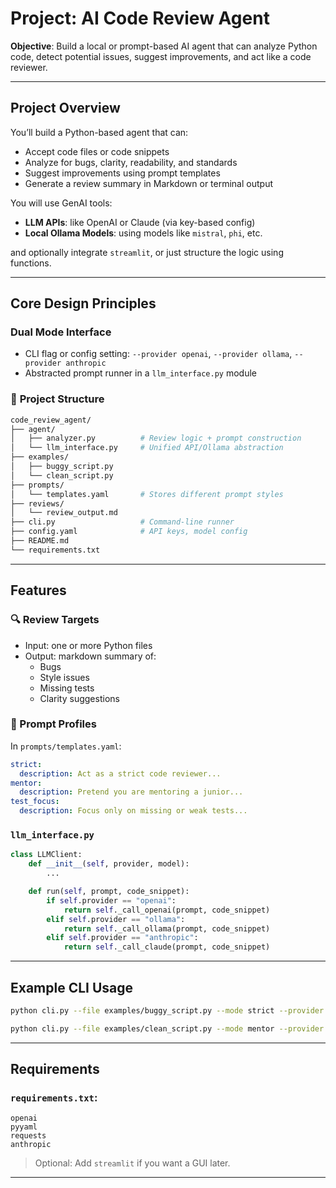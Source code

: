 # **Project: AI Code Review Agent**

**Objective**: Build a local or prompt-based AI agent that can analyze Python code, detect potential issues, suggest improvements, and act like a code reviewer.

---

## Project Overview

You’ll build a Python-based agent that can:

- Accept code files or code snippets
- Analyze for bugs, clarity, readability, and standards
- Suggest improvements using prompt templates
- Generate a review summary in Markdown or terminal output

You will use GenAI tools:

- **LLM APIs**: like OpenAI or Claude (via key-based config)
- **Local Ollama Models**: using models like `mistral`, `phi`, etc.

and optionally integrate `streamlit`, or just structure the logic using functions.

---

## Core Design Principles

### **Dual Mode Interface**

- CLI flag or config setting: `--provider openai`, `--provider ollama`, `--provider anthropic`
- Abstracted prompt runner in a `llm_interface.py` module

### 📂 **Project Structure**

```bash
code_review_agent/
├── agent/
│   ├── analyzer.py          # Review logic + prompt construction
│   └── llm_interface.py     # Unified API/Ollama abstraction
├── examples/
│   ├── buggy_script.py
│   └── clean_script.py
├── prompts/
│   └── templates.yaml       # Stores different prompt styles
├── reviews/
│   └── review_output.md
├── cli.py                   # Command-line runner
├── config.yaml              # API keys, model config
├── README.md
└── requirements.txt
```

---

## Features

### 🔍 Review Targets

- Input: one or more Python files
- Output: markdown summary of:
  - Bugs
  - Style issues
  - Missing tests
  - Clarity suggestions

### 💬 Prompt Profiles

In `prompts/templates.yaml`:

```yaml
strict:
  description: Act as a strict code reviewer...
mentor:
  description: Pretend you are mentoring a junior...
test_focus:
  description: Focus only on missing or weak tests...
```

### `llm_interface.py`

```python
class LLMClient:
    def __init__(self, provider, model):
        ...

    def run(self, prompt, code_snippet):
        if self.provider == "openai":
            return self._call_openai(prompt, code_snippet)
        elif self.provider == "ollama":
            return self._call_ollama(prompt, code_snippet)
        elif self.provider == "anthropic":
            return self._call_claude(prompt, code_snippet)
```

---

## Example CLI Usage

```bash
python cli.py --file examples/buggy_script.py --mode strict --provider ollama
```

```bash
python cli.py --file examples/clean_script.py --mode mentor --provider openai
```

---

## Requirements

### `requirements.txt`:

```text
openai
pyyaml
requests
anthropic
```

> Optional: Add `streamlit` if you want a GUI later.

---
